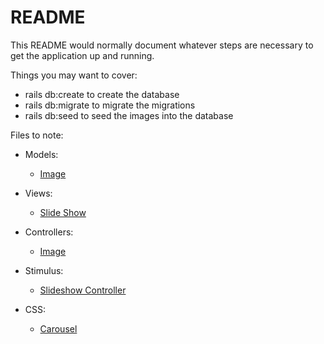 # README

This README would normally document whatever steps are necessary to get the
application up and running.

Things you may want to cover:

* rails db:create to create the database
* rails db:migrate to migrate the migrations
* rails db:seed to seed the images into the database

Files to note:

  - Models:
    * [Image](app/models/image.rb)

  - Views:
    * [Slide Show](app/views/images/index.html.erb)

  - Controllers:
    * [Image](app/controllers/images_controller.rb)

  - Stimulus:
    * [Slideshow Controller](app/javascript/controllers/slideshow_controller.js)

  - CSS:
    * [Carousel](app/assets/stylesheets/carousel.css)
